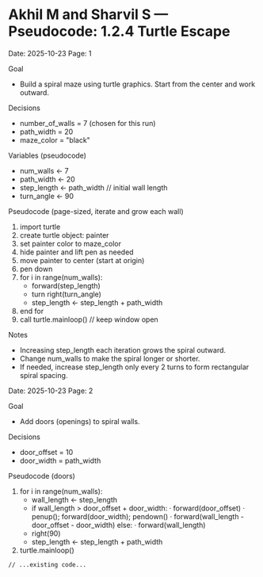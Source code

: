 # Akhil M and Sharvil S — Pseudocode: 1.2.4 Turtle Escape 


Date: 2025-10-23
Page: 1

Goal
- Build a spiral maze using turtle graphics. Start from the center and work outward.

Decisions
- number_of_walls = 7  (chosen for this run)
- path_width = 20
- maze_color = "black"

Variables (pseudocode)
- num_walls ← 7
- path_width ← 20
- step_length ← path_width  // initial wall length
- turn_angle ← 90

Pseudocode (page-sized, iterate and grow each wall)
1. import turtle
2. create turtle object: painter
3. set painter color to maze_color
4. hide painter and lift pen as needed
5. move painter to center (start at origin)
6. pen down
7. for i in range(num_walls):
     - forward(step_length)
     - turn right(turn_angle)
     - step_length ← step_length + path_width
8. end for
9. call turtle.mainloop()  // keep window open

Notes
- Increasing step_length each iteration grows the spiral outward.
- Change num_walls to make the spiral longer or shorter.
- If needed, increase step_length only every 2 turns to form rectangular spiral spacing.



Date: 2025-10-23
Page: 2

Goal
- Add doors (openings) to spiral walls.

Decisions
- door_offset = 10
- door_width = path_width

Pseudocode (doors)
1. for i in range(num_walls):
   - wall_length ← step_length
   - if wall_length > door_offset + door_width:
       · forward(door_offset)
       · penup(); forward(door_width); pendown()
       · forward(wall_length - door_offset - door_width)
     else:
       · forward(wall_length)
   - right(90)
   - step_length ← step_length + path_width
2. turtle.mainloop()
```// filepath: c:\Users\2\Documents\GitHub\AMSS_CSP_124_TurtleEscape\README.md
// ...existing code...


